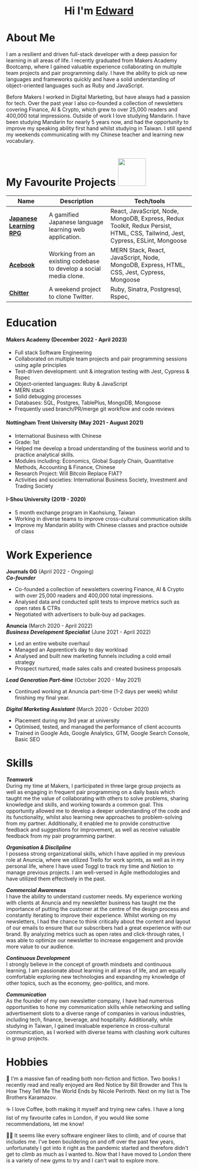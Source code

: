 <h1 align="center"> Hi I'm <a href="https://www.linkedin.com/in/edwardthomas99/">Edward</a> </h1>

<h1 id="about-me"> About Me </h1>
I am a resilient and driven full-stack developer with a deep passion for learning in all areas of life. I recently graduated from Makers Academy Bootcamp, where I gained valuable experience collaborating on multiple team projects and pair programming daily. I have the ability to pick up new languages and frameworks quickly and have a solid understanding of object-oriented languages such as Ruby and JavaScript.

Before Makers I worked in Digital Marketing, but have always had a passion for tech. Over the past year I also co-founded a collection of newsletters covering Finance, AI & Crypto, which grew to over 25,000 readers and 400,000 total impressions. 
Outside of work I love studying Mandarin. I have been studying Mandarin for nearly 5 years now, and had the opportunity to improve my speaking ability first hand whilst studying in Taiwan. I still spend my weekends communicating with my Chinese teacher and learning new vocabulary.

<h1 id="projects"> My Favourite Projects <img src="https://media0.giphy.com/media/2IudUHdI075HL02Pkk/giphy.gif?cid=ecf05e470f0oewhhv0rz77jd5i3g92pnd9ifisk3u2ymxxv5&rid=giphy.gif&ct=g" width="75" ></h1>

| Name                         | Description                                                                                     | Tech/tools                          |
| ---------------------------- | ----------------------------------------------------------------------------------------------- | ----------------------------------- |
|  [**Japanese Learning RPG**](https://github.com/edwardfgt/Japanese-learning-RPG)             | A gamified Japanese language learning web application.| React, JavaScript, Node, MongoDB, Express, Redux Toolkit, Redux Persist, HTML, CSS, Tailwind, Jest, Cypress, ESLint, Mongoose |
|  [**Acebook**](https://github.com/edwardfgt/acebook)             | Working from an existing codebase to develop a social media clone.| MERN Stack, React, JavaScript, Node, MongoDB, Express, HTML, CSS, Jest, Cypress, Mongoose |
|  [**Chitter**](https://github.com/edwardfgt/chitter-challenge)             | A weekend project to clone Twitter.| Ruby, Sinatra, Postgresql, Rspec,  |

<h1 id="education"> Education </h1>


#### Makers Academy (December 2022 - April 2023)
-   Full stack Software Engineering
-   Collaborated on multiple team projects and pair programming sessions using agile principles
-   Test-driven development: unit & integration testing with Jest, Cypress & Rspec
-   Object-oriented languages: Ruby & JavaScript
-   MERN stack
-   Solid debugging processes
-   Databases: SQL, Postgres, TablePlus, MongoDB, Mongoose
-   Frequently used branch/PR/merge git workflow and code reviews


#### Nottingham Trent University (May 2021 - August 2021)

-   International Business with Chinese
-   Grade: 1st
-   Helped me develop a broad understanding of the business world and to practice analytical skills.
-   Modules including: Economics, Global Supply Chain, Quantitative Methods, Accounting & Finance, Chinese
-   Research Project: Will Bitcoin Replace FIAT?
-   Activities and societies: International Business Society, Investment and Trading Society

#### I-Shou University (2019 - 2020)
-   5 month exchange program in Kaohsiung, Taiwan
-   Working in diverse teams to improve cross-cultural communication skills
-   Improve my Mandarin ability with Chinese classes and practice outside of class

<h1 id="work"> Work Experience </h1>

**Journals GG** (April 2022 - Ongoing)  
**_Co-founder_**

-   Co-founded a collection of newsletters covering Finance, AI & Crypto with over 25,000 readers and 400,000 total impressions.
-   Analysed data and conducted split tests to improve metrics such as open rates & CTRs
-   Negotiated with advertisers to bulk-buy ad packages.

**Anuncia** (March 2020 - April 2022) <br/>
_**Business Development Specialist**_ (June 2021 - April 2022)  

-   Led an entire website overhaul
-   Managed an Apprentice’s day to day workload 
-   Analysed and built new marketing funnels including a cold email strategy
-   Prospect nurtured, made sales calls and created business proposals

_**Lead Generation Part-time**_ (October 2020 - May 2021)

-   Continued working at Anuncia part-time (1-2 days per week) whilst finishing my final year.

 _**Digital Marketing Assistant**_ (March 2020 - October 2020)
-   Placement during my 3rd year at university
-   Optimised, tested, and managed the performance of client accounts
-   Trained in Google Ads, Google Analytics, GTM, Google Search Console, Basic SEO


<h1 id="skills"> Skills </h1>

***Teamwork*** <br/>
During my time at Makers, I participated in three large group projects as well as engaging in frequent pair programming on a daily basis which taught me the value of collaborating with others to solve problems, sharing knowledge and skills, and working towards a common goal. This opportunity allowed me to develop a deeper understanding of the code and its functionality, whilst also learning new approaches to problem-solving from my partner. Additionally, it enabled me to provide constructive feedback and suggestions for improvement, as well as receive valuable feedback from my pair programming partner.

***Organisation & Disclipline*** <br/>
I possess strong organizational skills, which I have applied in my previous role at Anuncia, where we utilized Trello for work sprints, as well as in my personal life, where I have used Toggl to track my time and Notion to manage previous projects. I am well-versed in Agile methodologies and have utilized them effectively in the past.

***Commercial Awareness*** <br/>
I have the ability to understand customer needs. My experience working with clients at Anuncia and my newsletter business has taught me the importance of putting the customer at the centre of the design process and constantly iterating to improve their experience. Whilst working on my newsletters, I had the chance to think critically about the content and layout of our emails to ensure that our subscribers had a great experience with our brand. By analyzing metrics such as open rates and click-through rates, I was able to optimize our newsletter to increase engagement and provide more value to our audience.

***Continuous Development*** <br/>
I strongly believe in the concept of growth mindsets and continuous learning. I am passionate about learning in all areas of life, and am equally comfortable exploring new technologies and expanding my knowledge of other topics, such as the economy, geo-politics, and more.

***Communication*** <br/>
As the founder of my own newsletter company, I have had numerous opportunities to hone my communication skills while networking and selling advertisement slots to a diverse range of companies in various industries, including tech, finance, beverage, and hospitality. Additionally, while studying in Taiwan, I gained invaluable experience in cross-cultural communication, as I worked with diverse teams with clashing work cultures in group projects.


<h1 id="hobbies"> Hobbies </h1>

📖 I'm a massive fan of reading both non-fiction and fiction. Two books I recently read and really enjoyed are Red Notice by Bill Browder and This Is How They Tell Me The World Ends by Nicole Perlroth. Next on my list is The Brothers Karamazov.

☕ I love Coffee, both making it myself and trying new cafes. I have a long list of my favourite cafes in London, if you would like some recommendations, let me know!

🧗‍♂️ It seems like every software engineer likes to climb, and of course that includes me. I've been bouldering on and off over the past few years, unfortunately I got into it right as the pandemic started and therefore didn't get to climb as much as I wanted to. Now that I have moved to London there is a variety of new gyms to try and I can't wait to explore more. 

